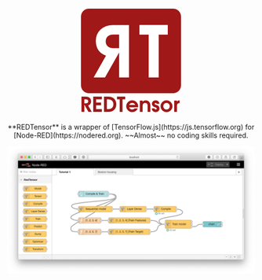 <p align="center">
  <img src="./images/red_tensor_logo.png">
  <br/>
  <br/>
  **REDTensor** is a wrapper of [TensorFlow.js](https://js.tensorflow.org) for [Node-RED](https://nodered.org). ~~Almost~~ no coding skills required.
</p>

<p align="center">
<img src="./images/red-tensor-example.png">
</p>
